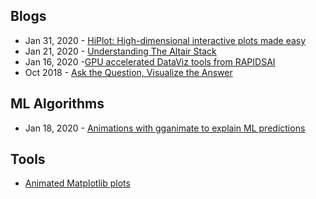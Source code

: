 ## Blogs
- Jan 31, 2020 - [HiPlot: High-dimensional interactive plots made easy](https://ai.facebook.com/blog/hiplot-high-dimensional-interactive-plots-made-easy/)
- Jan 21, 2020 - [Understanding The Altair Stack](https://eitanlees.github.io/altair-stack/)
- Jan 16, 2020 -[GPU accelerated DataViz tools from RAPIDSAI](https://medium.com/rapids-ai/data-to-dashboard-80681f946180#cid=av01_so-twit_en-us)
- Oct 2018 - [Ask the Question, Visualize the Answer](https://flowingdata.com/2018/10/17/ask-the-question-visualize-the-answer/)

## ML Algorithms
- Jan 18, 2020 - [Animations with gganimate to explain ML predictions](https://twitter.com/ryanpholbrook/status/1218526167961088000)

## Tools
- [Animated Matplotlib plots](https://github.com/jwkvam/celluloid/)